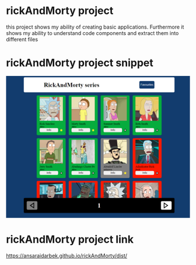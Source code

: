 # rickAndMorty project
this project shows my ability of creating basic applications. Furthermore it shows my ability to understand code components and extract them into different files 
# rickAndMorty project snippet 
![Preview](preview.jpg)
# rickAndMorty project link
https://ansaraidarbek.github.io/rickAndMorty/dist/